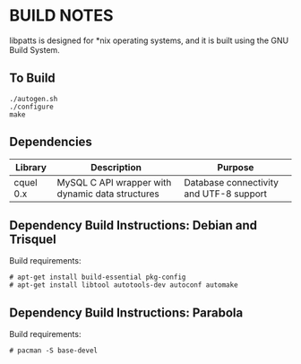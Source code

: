 BUILD NOTES
===========

libpatts is designed for *nix operating systems, and it is built using the GNU
Build System.

To Build
--------

    ./autogen.sh
    ./configure
    make

Dependencies
------------

Library     | Description                                      | Purpose
----------- | ------------------------------------------------ | ---------------------------------------
cquel 0.x   | MySQL C API wrapper with dynamic data structures | Database connectivity and UTF-8 support

Dependency Build Instructions: Debian and Trisquel
--------------------------------------------------

Build requirements:

    # apt-get install build-essential pkg-config
    # apt-get install libtool autotools-dev autoconf automake

Dependency Build Instructions: Parabola
---------------------------------------

Build requirements:

    # pacman -S base-devel
